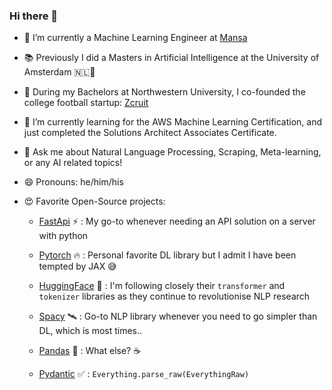 ### Hi there 👋

- 🔭 I’m currently a Machine Learning Engineer at [Mansa](https://www.getmansa.com)

- 📚 Previously I did a Masters in Artificial Intelligence at the University of Amsterdam 🇳🇱🌷

- 🏈 During my Bachelors at Northwestern University, I co-founded the college football startup: [Zcruit](https://www.zcruit.com)

- 🌱 I’m currently learning for the AWS Machine Learning Certification, and just completed the Solutions Architect Associates Certificate.

- 💬 Ask me about Natural Language Processing, Scraping, Meta-learning, or any AI related topics!

- 😄 Pronouns: he/him/his

- 😍 Favorite Open-Source projects: 
    - [FastApi](https://github.com/tiangolo/fastapi) ⚡ : My go-to whenever needing an API solution on a server with python
  
    - [Pytorch](https://github.com/pytorch/pytorch) 🔥 : Personal favorite DL library but I admit I have been tempted by JAX 😅
  
    - [HuggingFace](https://github.com/huggingface) 🤗 : I'm following closely their `transformer` and `tokenizer` libraries as they continue to revolutionise NLP research
    
    - [Spacy](https://github.com/explosion/spaCy) 🛰 : Go-to NLP library whenever you need to go simpler than DL, which is most times..
   
    - [Pandas](https://github.com/pandas-dev/pandas) 🐼 : What else? ☕️
    
    - [Pydantic](https://github.com/samuelcolvin/pydantic) ✅ : `Everything.parse_raw(EverythingRaw)`
